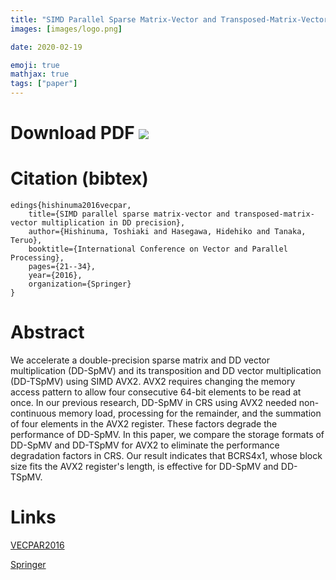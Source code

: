 ```yaml
---
title: "SIMD Parallel Sparse Matrix-Vector and Transposed-Matrix-Vector Multiplication in DD Precision"
images: [images/logo.png]

date: 2020-02-19

emoji: true
mathjax: true
tags: ["paper"]
---
```


# Download PDF [![](https://storage.googleapis.com/numa_blog/etc/icon_pdf.png)][1] 
[1]: https://storage.googleapis.com/numa_blog/publications/VECPAR_2016.pdf

# Citation (bibtex)

```
edings{hishinuma2016vecpar,
	title={SIMD parallel sparse matrix-vector and transposed-matrix-vector multiplication in DD precision},
	author={Hishinuma, Toshiaki and Hasegawa, Hidehiko and Tanaka, Teruo},
	booktitle={International Conference on Vector and Parallel Processing},
	pages={21--34},
	year={2016},
	organization={Springer}
}
```

# Abstract

We accelerate a double-precision sparse matrix and DD vector multiplication (DD-SpMV) and its transposition and DD vector multiplication (DD-TSpMV) using SIMD AVX2.
AVX2 requires changing the memory access pattern to allow four consecutive 64-bit elements to be read at once.
In our previous research, DD-SpMV in CRS using AVX2 needed non-continuous memory load, processing for the remainder, and the summation of four elements in the AVX2 register. These factors degrade the performance of DD-SpMV.
In this paper, we compare the storage formats of DD-SpMV and DD-TSpMV for AVX2 to eliminate the performance degradation factors in CRS.
Our result indicates that BCRS4x1, whose block size fits the AVX2 register's length, is effective for DD-SpMV and DD-TSpMV.

# Links

[VECPAR2016](http://vecpar.fe.up.pt/2016/)

[Springer](https://link.springer.com/chapter/10.1007/978-3-319-61982-8_4)
